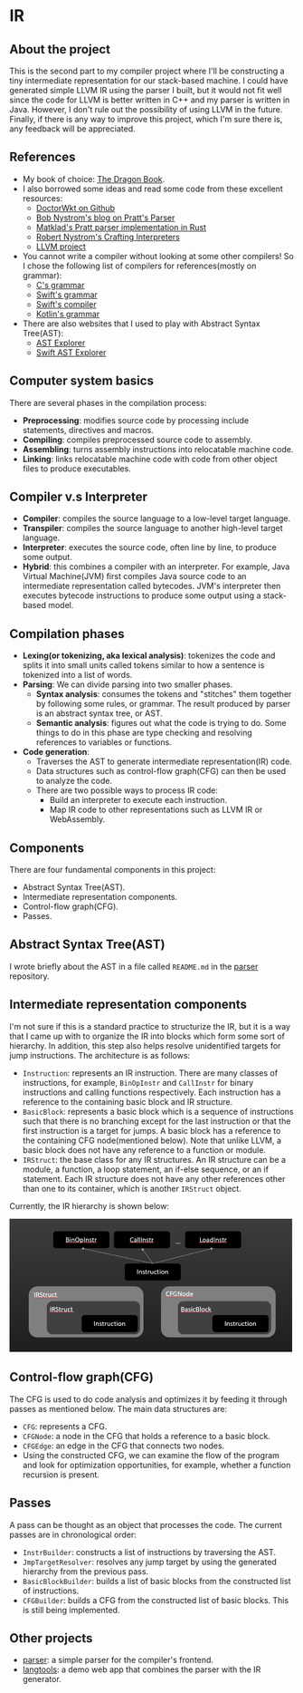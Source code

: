 # IR

## About the project

This is the second part to my compiler project where I'll be constructing a tiny intermediate representation for our
stack-based machine. I could have generated simple LLVM IR using the parser I built, but it would not fit well since
the code for LLVM is better written in C++ and my parser is written in Java. However, I don't rule out the possibility
of using LLVM in the future. Finally, if there is any way to improve this project, which I'm sure there is, any feedback
will be appreciated.

## References

* My book of
  choice: [The Dragon Book](https://www.amazon.com/Compilers-Principles-Techniques-Tools-2nd/dp/0321486811).
* I also borrowed some ideas and read some code from these excellent resources:
    * [DoctorWkt on Github](https://github.com/DoctorWkt/acwj)
    * [Bob Nystrom's blog on Pratt's Parser](https://journal.stuffwithstuff.com/2011/03/19/pratt-parsers-expression-parsing-made-easy/)
    * [Matklad's Pratt parser implementation in Rust](https://matklad.github.io/2020/04/13/simple-but-powerful-pratt-parsing.html)
    * [Robert Nystrom's Crafting Interpreters](https://craftinginterpreters.com/)
    * [LLVM project](https://llvm.org/)
* You cannot write a compiler without looking at some other compilers! So I chose the following list of compilers for
  references(mostly on grammar):
    * [C's grammar](https://learn.microsoft.com/en-us/cpp/c-language/c-language-syntax-summary?view=msvc-170)
    * [Swift's grammar](https://docs.swift.org/swift-book/documentation/the-swift-programming-language/summaryofthegrammar#app-top)
    * [Swift's compiler](https://www.swift.org/swift-compiler/)
    * [Kotlin's grammar](https://kotlinlang.org/docs/reference/grammar.html)
* There are also websites that I used to play with Abstract Syntax Tree(AST):
    * [AST Explorer](https://astexplorer.net/)
    * [Swift AST Explorer](https://swift-ast-explorer.com/)

## Computer system basics

There are several phases in the compilation process:

* **Preprocessing**: modifies source code by processing include statements, directives and macros.
* **Compiling**: compiles preprocessed source code to assembly.
* **Assembling**: turns assembly instructions into relocatable machine code.
* **Linking**: links relocatable machine code with code from other object files to produce executables.

## Compiler v.s Interpreter

* **Compiler**: compiles the source language to a low-level target language.
* **Transpiler**: compiles the source language to another high-level target language.
* **Interpreter**: executes the source code, often line by line, to produce some output.
* **Hybrid**: this combines a compiler with an interpreter. For example, Java Virtual Machine(JVM) first compiles Java
  source code to an intermediate representation called bytecodes. JVM's interpreter then executes bytecode instructions
  to produce some output using a stack-based model.

## Compilation phases

* **Lexing(or tokenizing, aka lexical analysis)**: tokenizes the code and splits it into small units called
  tokens similar to how a sentence is tokenized into a list of words.
* **Parsing**: We can divide parsing into two smaller phases.
    * **Syntax analysis**: consumes the tokens and "stitches" them together by following some rules, or
      grammar. The result produced by parser is an abstract syntax tree, or AST.
    * **Semantic analysis**: figures out what the code is trying to do. Some things to do in this phase are
      type checking and resolving references to variables or functions.
* **Code generation**:
    * Traverses the AST to generate intermediate representation(IR) code.
    * Data structures such as control-flow graph(CFG) can then be used to analyze the code.
    * There are two possible ways to process IR code:
        * Build an interpreter to execute each instruction.
        * Map IR code to other representations such as LLVM IR or WebAssembly.

## Components

There are four fundamental components in this project:

* Abstract Syntax Tree(AST).
* Intermediate representation components.
* Control-flow graph(CFG).
* Passes.

## Abstract Syntax Tree(AST)

I wrote briefly about the AST in a file called `README.md` in the [parser](https://github.com/dashluu/parser)
repository.

## Intermediate representation components

I'm not sure if this is a standard practice to structurize the IR, but it is a way that I came up with to organize the
IR into blocks which form some sort of hierarchy. In addition, this step also helps resolve unidentified targets for
jump instructions. The architecture is as follows:

* `Instruction`: represents an IR instruction. There are many classes of instructions, for example, `BinOpInstr` and
  `CallInstr` for binary instructions and calling functions respectively. Each instruction has a reference to the
  containing basic block and IR structure.
* `BasicBlock`: represents a basic block which is a sequence of instructions such that there is no branching except for
  the last instruction or that the first instruction is a target for jumps. A basic block has a reference to the
  containing CFG node(mentioned below). Note that unlike LLVM, a basic block does not have any reference to a function
  or module.
* `IRStruct`: the base class for any IR structures. An IR structure can be a module, a function, a loop statement,
  an if-else sequence, or an if statement. Each IR structure does not have any other references other than one to its
  container, which is another `IRStruct` object.

Currently, the IR hierarchy is shown below:

<img src="ir_hierarchy.png" alt="IR structure" width="500" />

## Control-flow graph(CFG)

The CFG is used to do code analysis and optimizes it by feeding it through passes as mentioned below. The main data
structures are:

* `CFG`: represents a CFG.
* `CFGNode`: a node in the CFG that holds a reference to a basic block.
* `CFGEdge`: an edge in the CFG that connects two nodes.
* Using the constructed CFG, we can examine the flow of the program and look for optimization opportunities, for
  example, whether a function recursion is present.

## Passes

A pass can be thought as an object that processes the code. The current passes are in chronological order:

* `InstrBuilder`: constructs a list of instructions by traversing the AST.
* `JmpTargetResolver`: resolves any jump target by using the generated hierarchy from the previous pass.
* `BasicBlockBuilder`: builds a list of basic blocks from the constructed list of instructions.
* `CFGBuilder`: builds a CFG from the constructed list of basic blocks. This is still being implemented.

## Other projects

* [parser](https://github.com/dashluu/parser): a simple parser for the compiler's frontend.
* [langtools](https://github.com/dashluu/langtools): a demo web app that combines the parser with the IR generator.